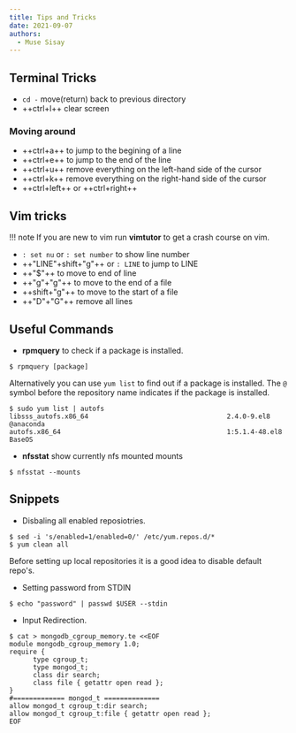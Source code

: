 ```yaml
---
title: Tips and Tricks 
date: 2021-09-07
authors:
  - Muse Sisay
---
```


## Terminal Tricks

- `cd -` move(return) back to previous directory
- ++ctrl+l++ clear screen

### Moving around
- ++ctrl+a++ to jump to the begining of a line
- ++ctrl+e++ to jump to the end of the line
- ++ctrl+u++ remove everything on the left-hand side of the cursor 
- ++ctrl+k++ remove everything on the right-hand side of the cursor 
- ++ctrl+left++ or ++ctrl+right++

## Vim tricks

!!! note
    If you are new to vim run **vimtutor** to get a crash course on vim.

- `: set nu` or `: set number` to show line number 
- ++"LINE"+shift+"g"++ or `: LINE` to jump to LINE
- ++"$"++ to move to end of line
- ++"g"+"g"++ to move to the end of a file
- ++shift+"g"++ to move to the start of a file
- ++"D"+"G"++ remove all lines

## Useful Commands 

- **rpmquery** to check if a package is installed.
```console
$ rpmquery [package]
```
Alternatively you can use `yum list` to find out if a package is installed. The `@` symbol before the repository name indicates if the package is installed.
```console 
$ sudo yum list | autofs
libsss_autofs.x86_64                                   2.4.0-9.el8                                         @anaconda
autofs.x86_64                                          1:5.1.4-48.el8                                      BaseOS
```
- **nfsstat** show currently nfs mounted mounts
```console
$ nfsstat --mounts
```

## Snippets 

- Disbaling all enabled reposiotries. 
```console
$ sed -i 's/enabled=1/enabled=0/' /etc/yum.repos.d/*
$ yum clean all
```

Before setting up local repositories it is a good idea to disable default repo's.

- Setting password from STDIN
```console
$ echo "password" | passwd $USER --stdin
```

- Input Redirection. 
```console
$ cat > mongodb_cgroup_memory.te <<EOF
module mongodb_cgroup_memory 1.0;
require {
      type cgroup_t;
      type mongod_t;
      class dir search;
      class file { getattr open read };
}
#============= mongod_t ==============
allow mongod_t cgroup_t:dir search;
allow mongod_t cgroup_t:file { getattr open read };
EOF
```
